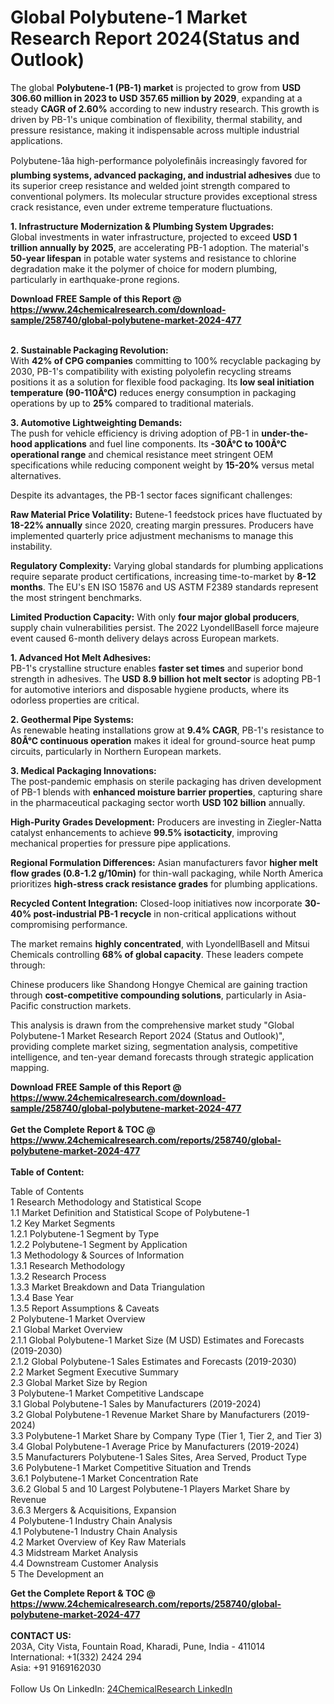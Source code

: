 <h1>Global Polybutene-1 Market Research Report 2024(Status and Outlook)</h1><p>The global <strong>Polybutene-1 (PB-1) market</strong> is projected to grow from <strong>USD 306.60 million in 2023 to USD 357.65 million by 2029</strong>, expanding at a steady <strong>CAGR of 2.60%</strong> according to new industry research. This growth is driven by PB-1's unique combination of flexibility, thermal stability, and pressure resistance, making it indispensable across multiple industrial applications.</p><p>Polybutene-1âa high-performance polyolefinâis increasingly favored for <strong>plumbing systems, advanced packaging, and industrial adhesives</strong> due to its superior creep resistance and welded joint strength compared to conventional polymers. Its molecular structure provides exceptional stress crack resistance, even under extreme temperature fluctuations.</p><p><strong>1. Infrastructure Modernization &amp; Plumbing System Upgrades:</strong><br>
Global investments in water infrastructure, projected to exceed <strong>USD 1 trillion annually by 2025</strong>, are accelerating PB-1 adoption. The material's <strong>50-year lifespan</strong> in potable water systems and resistance to chlorine degradation make it the polymer of choice for modern plumbing, particularly in earthquake-prone regions.</p><div><b>Download FREE Sample of this Report @ 
            <a href="https://www.24chemicalresearch.com/download-sample/258740/global-polybutene-market-2024-477">
            https://www.24chemicalresearch.com/download-sample/258740/global-polybutene-market-2024-477</a></b></div><br><p><strong>2. Sustainable Packaging Revolution:</strong><br>
With <strong>42% of CPG companies</strong> committing to 100% recyclable packaging by 2030, PB-1's compatibility with existing polyolefin recycling streams positions it as a solution for flexible food packaging. Its <strong>low seal initiation temperature (90-110Â°C)</strong> reduces energy consumption in packaging operations by up to <strong>25%</strong> compared to traditional materials.</p><p><strong>3. Automotive Lightweighting Demands:</strong><br>
The push for vehicle efficiency is driving adoption of PB-1 in <strong>under-the-hood applications</strong> and fuel line components. Its <strong>-30Â°C to 100Â°C operational range</strong> and chemical resistance meet stringent OEM specifications while reducing component weight by <strong>15-20%</strong> versus metal alternatives.</p><p>Despite its advantages, the PB-1 sector faces significant challenges:</p><p><strong>Raw Material Price Volatility:</strong> Butene-1 feedstock prices have fluctuated by <strong>18-22% annually</strong> since 2020, creating margin pressures. Producers have implemented quarterly price adjustment mechanisms to manage this instability.</p><p><strong>Regulatory Complexity:</strong> Varying global standards for plumbing applications require separate product certifications, increasing time-to-market by <strong>8-12 months</strong>. The EU's EN ISO 15876 and US ASTM F2389 standards represent the most stringent benchmarks.</p><p><strong>Limited Production Capacity:</strong> With only <strong>four major global producers</strong>, supply chain vulnerabilities persist. The 2022 LyondellBasell force majeure event caused 6-month delivery delays across European markets.</p><p><strong>1. Advanced Hot Melt Adhesives:</strong><br>
PB-1's crystalline structure enables <strong>faster set times</strong> and superior bond strength in adhesives. The <strong>USD 8.9 billion hot melt sector</strong> is adopting PB-1 for automotive interiors and disposable hygiene products, where its odorless properties are critical.</p><p><strong>2. Geothermal Pipe Systems:</strong><br>
As renewable heating installations grow at <strong>9.4% CAGR</strong>, PB-1's resistance to <strong>80Â°C continuous operation</strong> makes it ideal for ground-source heat pump circuits, particularly in Northern European markets.</p><p><strong>3. Medical Packaging Innovations:</strong><br>
The post-pandemic emphasis on sterile packaging has driven development of PB-1 blends with <strong>enhanced moisture barrier properties</strong>, capturing share in the pharmaceutical packaging sector worth <strong>USD 102 billion</strong> annually.</p><p><strong>High-Purity Grades Development:</strong> Producers are investing in Ziegler-Natta catalyst enhancements to achieve <strong>99.5% isotacticity</strong>, improving mechanical properties for pressure pipe applications.</p><p><strong>Regional Formulation Differences:</strong> Asian manufacturers favor <strong>higher melt flow grades (0.8-1.2 g/10min)</strong> for thin-wall packaging, while North America prioritizes <strong>high-stress crack resistance grades</strong> for plumbing applications.</p><p><strong>Recycled Content Integration:</strong> Closed-loop initiatives now incorporate <strong>30-40% post-industrial PB-1 recycle</strong> in non-critical applications without compromising performance.</p><p>The market remains <strong>highly concentrated</strong>, with LyondellBasell and Mitsui Chemicals controlling <strong>68% of global capacity</strong>. These leaders compete through:</p><p>Chinese producers like Shandong Hongye Chemical are gaining traction through <strong>cost-competitive compounding solutions</strong>, particularly in Asia-Pacific construction markets.</p><p>This analysis is drawn from the comprehensive market study "Global Polybutene-1 Market Research Report 2024 (Status and Outlook)", providing complete market sizing, segmentation analysis, competitive intelligence, and ten-year demand forecasts through strategic application mapping.</p><div><b>Download FREE Sample of this Report @ 
            <a href="https://www.24chemicalresearch.com/download-sample/258740/global-polybutene-market-2024-477">
            https://www.24chemicalresearch.com/download-sample/258740/global-polybutene-market-2024-477</a></b></div><br><div><b>Get the Complete Report & TOC @ 
            <a href="https://www.24chemicalresearch.com/reports/258740/global-polybutene-market-2024-477">
            https://www.24chemicalresearch.com/reports/258740/global-polybutene-market-2024-477</a></b></div><br>
            <b>Table of Content:</b><p>Table of Contents<br />
1 Research Methodology and Statistical Scope<br />
1.1 Market Definition and Statistical Scope of Polybutene-1<br />
1.2 Key Market Segments<br />
1.2.1 Polybutene-1 Segment by Type<br />
1.2.2 Polybutene-1 Segment by Application<br />
1.3 Methodology & Sources of Information<br />
1.3.1 Research Methodology<br />
1.3.2 Research Process<br />
1.3.3 Market Breakdown and Data Triangulation<br />
1.3.4 Base Year<br />
1.3.5 Report Assumptions & Caveats<br />
2 Polybutene-1 Market Overview<br />
2.1 Global Market Overview<br />
2.1.1 Global Polybutene-1 Market Size (M USD) Estimates and Forecasts (2019-2030)<br />
2.1.2 Global Polybutene-1 Sales Estimates and Forecasts (2019-2030)<br />
2.2 Market Segment Executive Summary<br />
2.3 Global Market Size by Region<br />
3 Polybutene-1 Market Competitive Landscape<br />
3.1 Global Polybutene-1 Sales by Manufacturers (2019-2024)<br />
3.2 Global Polybutene-1 Revenue Market Share by Manufacturers (2019-2024)<br />
3.3 Polybutene-1 Market Share by Company Type (Tier 1, Tier 2, and Tier 3)<br />
3.4 Global Polybutene-1 Average Price by Manufacturers (2019-2024)<br />
3.5 Manufacturers Polybutene-1 Sales Sites, Area Served, Product Type<br />
3.6 Polybutene-1 Market Competitive Situation and Trends<br />
3.6.1 Polybutene-1 Market Concentration Rate<br />
3.6.2 Global 5 and 10 Largest Polybutene-1 Players Market Share by Revenue<br />
3.6.3 Mergers & Acquisitions, Expansion<br />
4 Polybutene-1 Industry Chain Analysis<br />
4.1 Polybutene-1 Industry Chain Analysis<br />
4.2 Market Overview of Key Raw Materials<br />
4.3 Midstream Market Analysis<br />
4.4 Downstream Customer Analysis<br />
5 The Development an</p><div><b>Get the Complete Report & TOC @ 
            <a href="https://www.24chemicalresearch.com/reports/258740/global-polybutene-market-2024-477">
            https://www.24chemicalresearch.com/reports/258740/global-polybutene-market-2024-477</a></b></div><br><b>CONTACT US:</b><br>
            203A, City Vista, Fountain Road, Kharadi, Pune, India - 411014<br>
            International: +1(332) 2424 294<br>
            Asia: +91 9169162030 <br><br>
            Follow Us On LinkedIn: <a href="https://www.linkedin.com/company/24chemicalresearch/">24ChemicalResearch LinkedIn</a>